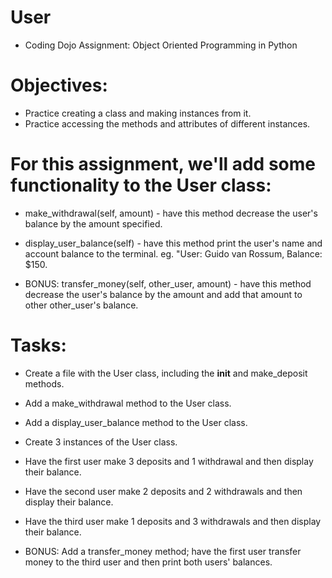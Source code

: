 # User
* Coding Dojo Assignment: Object Oriented Programming in Python

# Objectives:

* Practice creating a class and making instances from it.
* Practice accessing the methods and attributes of different instances.

# For this assignment, we'll add some functionality to the User class:

* make_withdrawal(self, amount) - have this method decrease the user's balance by the amount specified.

* display_user_balance(self) - have this method print the user's name and account balance to the terminal. eg. "User: Guido van Rossum, Balance: $150.

* BONUS: transfer_money(self, other_user, amount) - have this method decrease the user's balance by the amount and add that amount to other other_user's balance.

# Tasks:
* Create a file with the User class, including the __init__ and make_deposit methods.

* Add a make_withdrawal method to the User class.

* Add a display_user_balance method to the User class.

* Create 3 instances of the User class.

* Have the first user make 3 deposits and 1 withdrawal and then display their balance.

* Have the second user make 2 deposits and 2 withdrawals and then display their balance.

* Have the third user make 1 deposits and 3 withdrawals and then display their balance.

* BONUS: Add a transfer_money method; have the first user transfer money to the third user and then print both users' balances.